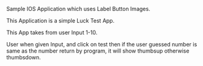 Sample IOS Application which uses Label Button Images.

This Application is a simple Luck Test App.

This App takes from user Input 1-10.

User when given Input, and click on test then if the user guessed number is same as the number return by program,
it will show thumbsup otherwise thumbsdown.
